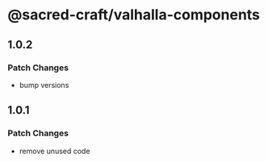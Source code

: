 # @sacred-craft/valhalla-components

## 1.0.2

### Patch Changes

- bump versions

## 1.0.1

### Patch Changes

- remove unused code
